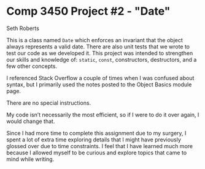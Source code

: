 # Comp 3450 Project #2 - "Date"
Seth Roberts

This is a class named `Date` which enforces an invariant that the object always represents a valid date. There are also unit tests that we wrote to test our code as we developed it. This project was intended to strengthen our skills and knowledge of: `static`, `const`, constructors, destructors, and a few other concepts.

I referenced Stack Overflow a couple of times when I was confused about syntax, but I primarily used the notes posted to the Object Basics module page.

There are no special instructions.

My code isn’t necessarily the most efficient, so if I were to do it over again, I would change that.

Since I had more time to complete this assignment due to my surgery, I spent a lot of extra time exploring details that I might have previously glossed over due to time constraints. I feel that I have learned much more because I allowed myself to be curious and explore topics that came to mind while writing.

